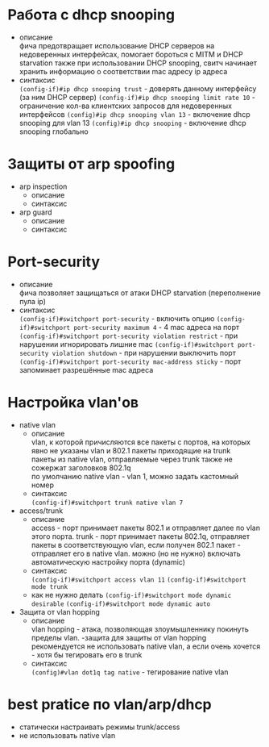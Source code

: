 # Работа с dhcp snooping
* описание  
фича предотвращает использование DHCP серверов на недоверенных интерфейсах, помогает бороться с MITM и DHCP starvation
также при использовании DHCP snooping, свитч начинает хранить информацию о соответствии mac адресу ip адреса
* синтаксис  
`(config-if)#ip dhcp snooping trust` - доверять данному интерфейсу (за ним DHCP сервер)
`(config-if)#ip dhcp snooping limit rate 10` - ограничение кол-ва клиентских запросов для недоверенных интерфейсов
`(config)#ip dhcp snooping vlan 13` - включение dhcp snooping для vlan 13
`(config)#ip dhcp snooping` - включение dhcp snooping глобально
# Защиты от arp spoofing
* arp inspection
	- описание  
	- синтаксис  
* arp guard
	- описание  
	- синтаксис  
# Port-security
* описание  
фича позволяет защищаться от атаки DHCP starvation (переполнение пула ip)
* синтаксис  
`(config-if)#switchport port-security` - включить опцию
`(config-if)#switchport port-security maximum 4` - 4 mac адреса на порт
`(config-if)#switchport port-security violation restrict` - при нарушении игнорировать лишние mac
`(config-if)#switchport port-security violation shutdown` - при нарушении выключить порт
`(config-if)#switchport port-security mac-address sticky` - порт запоминает разрешённые mac адреса
# Настройка vlan'ов
* native vlan
	- описание  
vlan, к которой причисляются все пакеты с портов, на которых явно не указаны vlan и 802.1 пакеты приходящие на trunk  
пакеты из native vlan, отправляемые через trunk также не сожержат заголовков 802.1q  
по умолчанию native vlan - vlan 1, можно задать кастомный номер
	- синтаксис  
`(config-if)#switchport trunk native vlan 7`
* access/trunk  
	- описание  
access - порт принимает пакеты 802.1 и отправляет далее по vlan этого порта. 
trunk - порт принимает пакеты 802.1q, отправляет пакеты в соответствующую vlan, если получен 802.1 пакет - отправляет его в native vlan.
можно (но не нужно) включать автоматическую настройку порта (dynamic)
	- синтаксис  
`(config-if)#switchport access vlan 11`
`(config-if)#switchport mode trunk`
	- как не нужно делать
`(config-if)#switchport mode dynamic desirable`
`(config-if)#switchport mode dynamic auto`
* Защита от vlan hopping
	- описание  
vlan hopping - атака, позволяющая злоумышленнику покинуть пределы vlan.
-защита
для защиты от vlan hopping рекомендуется не использовать native vlan, а если очень хочется - хотя бы тегировать его в trunk
	- синтаксис  
`(config)#vlan dot1q tag native` - тегирование native vlan
# best pratice по vlan/arp/dhcp
* статически настраивать режимы trunk/access
* не использовать native vlan
